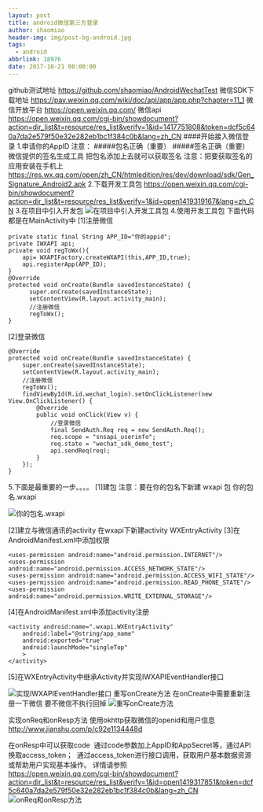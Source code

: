 ```yaml
---
layout: post
title: android微信第三方登录
author: shaomiao
header-img: img/post-bg-android.jpg
tags:
  - android
abbrlink: 18976
date: 2017-10-21 00:00:00
---
```

github测试地址 https://github.com/shaomiao/AndroidWechatTest
微信SDK下载地址
https://pay.weixin.qq.com/wiki/doc/api/app/app.php?chapter=11_1
微信开放平台
https://open.weixin.qq.com/
微信api
https://open.weixin.qq.com/cgi-bin/showdocument?action=dir_list&t=resource/res_list&verify=1&id=1417751808&token=dcf5c640a7da2e579f50e32e282eb1bc1f384c0b&lang=zh_CN
####开始接入微信登录
1.申请你的AppID
注意：
#####包名正确（重要）
#####签名正确（重要）
微信提供的签名生成工具
把包名添加上去就可以获取签名
注意：把要获取签名的应用安装在手机上
https://res.wx.qq.com/open/zh_CN/htmledition/res/dev/download/sdk/Gen_Signature_Android2.apk
2.下载开发工具包
https://open.weixin.qq.com/cgi-bin/showdocument?action=dir_list&t=resource/res_list&verify=1&id=open1419319167&lang=zh_CN
3.在项目中引入开发包
![在项目中引入开发工具包](http://upload-images.jianshu.io/upload_images/2590671-b6783667e961b04b.png?imageMogr2/auto-orient/strip%7CimageView2/2/w/1240)
4.使用开发工具包
下面代码都是在MainActivity中
[1]注册微信

    private static final String APP_ID="你的appid";
    private IWXAPI api;
    private void regToWx(){
        api= WXAPIFactory.createWXAPI(this,APP_ID,true);
        api.registerApp(APP_ID);
    }
    @Override
    protected void onCreate(Bundle savedInstanceState) {
	      super.onCreate(savedInstanceState);
	      setContentView(R.layout.activity_main);
	      //注册微信
	      regToWx();
    }
[2]登录微信

	@Override
	protected void onCreate(Bundle savedInstanceState) {
		super.onCreate(savedInstanceState);
		setContentView(R.layout.activity_main);
		//注册微信
		regToWx();
		findViewById(R.id.wechat_login).setOnClickListener(new View.OnClickListener() {
			@Override
			public void onClick(View v) {
				//登录微信
				final SendAuth.Req req = new SendAuth.Req();
				req.scope = "snsapi_userinfo";
				req.state = "wechat_sdk_demo_test";
				api.sendReq(req);
			}
		});
	}
5.下面是最重要的一步。。。。
[1]建包
注意：要在你的包名下新建 wxapi 包
你的包名.wxapi

![你的包名.wxapi](http://upload-images.jianshu.io/upload_images/2590671-972bd98cefcbe360.png?imageMogr2/auto-orient/strip%7CimageView2/2/w/1240)


[2]建立与微信通讯的activity
在wxapi下新建activity
WXEntryActivity
[3]在AndroidManifest.xml中添加权限

	<uses-permission android:name="android.permission.INTERNET"/> 
	<uses-permission android:name="android.permission.ACCESS_NETWORK_STATE"/> 
	<uses-permission android:name="android.permission.ACCESS_WIFI_STATE"/> 
	<uses-permission android:name="android.permission.READ_PHONE_STATE"/> 
	<uses-permission android:name="android.permission.WRITE_EXTERNAL_STORAGE"/>
[4]在AndroidManifest.xml中添加activity注册

	<activity android:name=".wxapi.WXEntryActivity"
		android:label="@string/app_name"
		android:exported="true"
		android:launchMode="singleTop"
		>
	</activity>

[5]在WXEntryActivity中继承Activity并实现IWXAPIEventHandler接口

![实现IWXAPIEventHandler接口](http://upload-images.jianshu.io/upload_images/2590671-4a894506b8235e85.png?imageMogr2/auto-orient/strip%7CimageView2/2/w/1240)
重写onCreate方法
在onCreate中需要重新注册一下微信
要不微信不执行回掉
![重写onCreate方法](http://upload-images.jianshu.io/upload_images/2590671-bb5ff100cf328000.png?imageMogr2/auto-orient/strip%7CimageView2/2/w/1240)

实现onReq和onResp方法
使用okhttp获取微信的openid和用户信息
http://www.jianshu.com/p/c92e1134448d

在onResp中可以获取code
 通过code参数加上AppID和AppSecret等，通过API换取access_token；
 通过access_token进行接口调用，获取用户基本数据资源或帮助用户实现基本操作。
详情请参照  
https://open.weixin.qq.com/cgi-bin/showdocument?action=dir_list&t=resource/res_list&verify=1&id=open1419317851&token=dcf5c640a7da2e579f50e32e282eb1bc1f384c0b&lang=zh_CN
![onReq和onResp方法](http://upload-images.jianshu.io/upload_images/2590671-8052581cdb699373.png?imageMogr2/auto-orient/strip%7CimageView2/2/w/1240)
